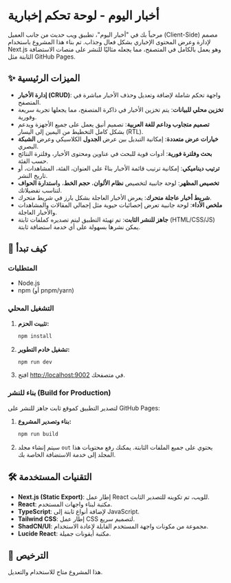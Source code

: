 
# أخبار اليوم - لوحة تحكم إخبارية

مرحباً بك في "أخبار اليوم"، تطبيق ويب حديث من جانب العميل (Client-Side) مصمم لإدارة وعرض المحتوى الإخباري بشكل فعال وجذاب. تم بناء هذا المشروع باستخدام Next.js وهو يعمل بالكامل في المتصفح، مما يجعله مثاليًا للنشر على منصات الاستضافة الثابتة مثل GitHub Pages.

## ✨ الميزات الرئيسية

- **إدارة الأخبار (CRUD)**: واجهة تحكم شاملة لإضافة وتعديل وحذف الأخبار مباشرة في المتصفح.
- **تخزين محلي للبيانات**: يتم تخزين الأخبار في ذاكرة المتصفح، مما يجعلها تجربة سريعة وفورية.
- **تصميم متجاوب وداعم للغة العربية**: تصميم أنيق يعمل على جميع الأجهزة ويدعم بشكل كامل التخطيط من اليمين إلى اليسار (RTL).
- **خيارات عرض متعددة**: إمكانية التبديل بين عرض **الجدول** الكلاسيكي وعرض **الشبكة** البصري.
- **بحث وفلترة فورية**: أدوات قوية للبحث في عناوين ومحتوى الأخبار، وفلترة النتائج حسب الفئة.
- **ترتيب ديناميكي**: إمكانية ترتيب قائمة الأخبار بناءً على العنوان، الفئة، المشاهدات، أو تاريخ النشر.
- **تخصيص المظهر**: لوحة جانبية لتخصيص **نظام الألوان**، **حجم الخط**، و**استدارة الحواف** لتناسب تفضيلاتك.
- **شريط أخبار عاجلة متحرك**: يعرض الأخبار العاجلة بشكل بارز في شريط متحرك.
- **ملخص الأداء**: لوحة جانبية تعرض إحصائيات حيوية مثل إجمالي المقالات والمشاهدات والأخبار العاجلة.
- **جاهز للنشر الثابت**: تم تهيئة التطبيق ليتم تصديره كملفات ثابتة (HTML/CSS/JS) يمكن نشرها بسهولة على أي خدمة استضافة ثابتة.

## 🚀 كيف تبدأ

### المتطلبات
- Node.js
- npm (أو pnpm/yarn)

### التشغيل المحلي

1.  **تثبيت الحزم:**
    ```bash
    npm install
    ```

2.  **تشغيل خادم التطوير:**
    ```bash
    npm run dev
    ```

3.  افتح [http://localhost:9002](http://localhost:9002) في متصفحك.

### بناء للنشر (Build for Production)

لتصدير التطبيق كموقع ثابت جاهز للنشر على GitHub Pages:
1.  **بناء وتصدير المشروع:**
    ```bash
    npm run build
    ```
2.  سيتم إنشاء مجلد `out` يحتوي على جميع الملفات الثابتة. يمكنك رفع محتويات هذا المجلد إلى خدمة الاستضافة الخاصة بك.

## 🛠️ التقنيات المستخدمة

- **Next.js (Static Export)**: إطار عمل React للويب، تم تكوينه للتصدير الثابت.
- **React**: مكتبة لبناء واجهات المستخدم.
- **TypeScript**: لإضافة أنواع ثابتة إلى JavaScript.
- **Tailwind CSS**: إطار عمل CSS لتصميم سريع.
- **ShadCN/UI**: مجموعة من مكونات واجهة المستخدم القابلة لإعادة الاستخدام.
- **Lucide React**: مكتبة أيقونات جميلة.

## 📄 الترخيص

هذا المشروع متاح للاستخدام والتعديل.
